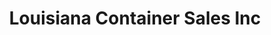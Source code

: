---
title: "Louisiana Container Sales Inc"
url: /chalmette/louisiana-container-sales-inc/
shop: shop
---